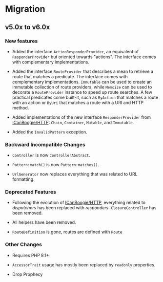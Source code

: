 # Migration

## v5.0x to v6.0x

### New features

- Added the interface `ActionResponderProvider`, an equivalent of `ResponderProvider` but oriented
  towards "actions". The interface comes with complementary implementations.

- Added the interface `RouteProvider` that describes a mean to retrieve a route that matches a
  predicate. The interface comes with complementary implementations. `Immutable` can be used to create
  an immutable collection of route providers, while `Memoize` can be used to decorate a
  `RouteProvider` instance to speed up route searches. A few practical predicates come built-it, such
  as `ByAction` that matches a route with an action or `ByUri` that matches a route with a URI and
  HTTP method.

- Added implementations of the new interface `ResponderProvider` from [ICanBoogie/HTTP][]: `Chain`,
  `Container`, `Mutable`, and `Immutable`.

- Added the `InvalidPattern` exception.

### Backward Incompatible Changes

- `Controller` is now `ControllerAbstract`.

- `Pattern:match()` is now `Pattern:matches()`.

- `UrlGenerator` now replaces everything that was related to URL formatting.

### Deprecated Features

- Following the evolution of [ICanBoogie/HTTP][], everything related to _dispatchers_ has been
  replaced with _responders_. `ClosureController` has been removed.

- All helpers have been removed.

- `RouteDefinition` is gone, routes are defined with `Route`

### Other Changes

- Requires PHP 8.1+

- `AccessorTrait` usage has mostly been replaced by `readonly` properties.

- Drop Prophecy


[ICanBoogie/HTTP]: https://github.com/ICanBoogie/HTTP
